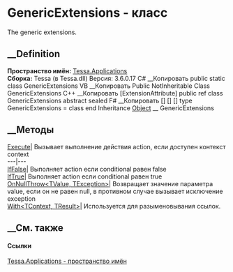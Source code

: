 # GenericExtensions - класс
The generic extensions.
## __Definition
 **Пространство имён:** [Tessa.Applications](N_Tessa_Applications.htm)  
 **Сборка:** Tessa (в Tessa.dll) Версия: 3.6.0.17
C# __Копировать
     public static class GenericExtensions
VB __Копировать
    <ExtensionAttribute>
    Public NotInheritable Class GenericExtensions
C++ __Копировать
    [ExtensionAttribute]
    public ref class GenericExtensions abstract sealed
F# __Копировать
     [<AbstractClassAttribute>]
    [<SealedAttribute>]
    [<ExtensionAttribute>]
    type GenericExtensions = class end
Inheritance
    [Object](https://learn.microsoft.com/dotnet/api/system.object) __ GenericExtensions
##  __Методы
[Execute<TContext>](M_Tessa_Applications_GenericExtensions_Execute__1.htm)|
Вызывает выполнение действия action, если доступен контекст context  
---|---  
[IfFalse](M_Tessa_Applications_GenericExtensions_IfFalse.htm)|  Выполняет
action если conditional равен false  
[IfTrue](M_Tessa_Applications_GenericExtensions_IfTrue.htm)|  Выполняет action
если conditional равен true  
[OnNullThrow<TValue,
TException>](M_Tessa_Applications_GenericExtensions_OnNullThrow__2.htm)|
Возвращает значение параметра value, если он не равен null, в противном случае
вызывает исключение exception  
[With<TContext, TResult>](M_Tessa_Applications_GenericExtensions_With__2.htm)|
Используется для разыменовывания ссылок.  
## __См. также
#### Ссылки
[Tessa.Applications - пространство имён](N_Tessa_Applications.htm)
